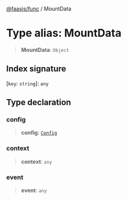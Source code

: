 [@faasjs/func](../README.md) / MountData

# Type alias: MountData

> **MountData**: `Object`

## Index signature

 \[`key`: `string`\]: `any`

## Type declaration

### config

> **config**: [`Config`](Config.md)

### context

> **context**: `any`

### event

> **event**: `any`
